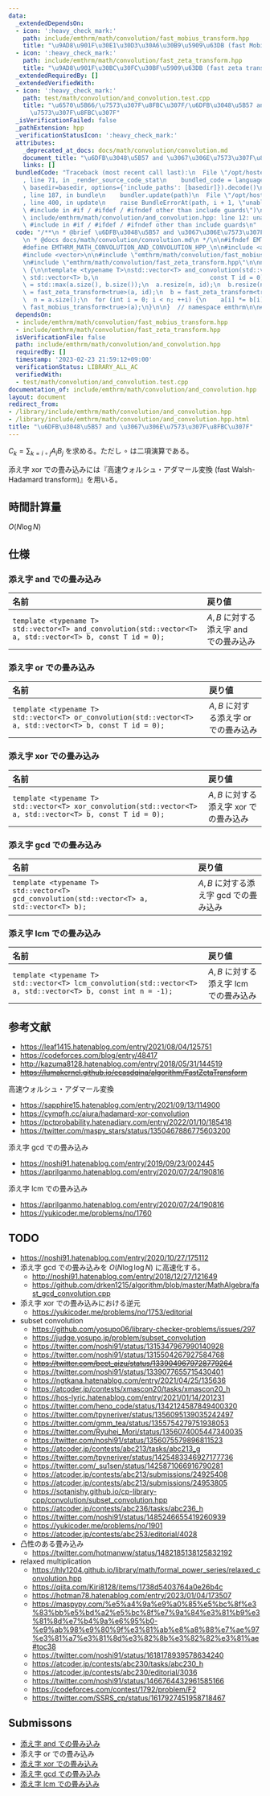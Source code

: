 ```yaml
---
data:
  _extendedDependsOn:
  - icon: ':heavy_check_mark:'
    path: include/emthrm/math/convolution/fast_mobius_transform.hpp
    title: "\u9AD8\u901F\u30E1\u30D3\u30A6\u30B9\u5909\u63DB (fast Mobius transform)"
  - icon: ':heavy_check_mark:'
    path: include/emthrm/math/convolution/fast_zeta_transform.hpp
    title: "\u9AD8\u901F\u30BC\u30FC\u30BF\u5909\u63DB (fast zeta transform)"
  _extendedRequiredBy: []
  _extendedVerifiedWith:
  - icon: ':heavy_check_mark:'
    path: test/math/convolution/and_convolution.test.cpp
    title: "\u6570\u5B66/\u7573\u307F\u8FBC\u307F/\u6DFB\u3048\u5B57 and \u3067\u306E\
      \u7573\u307F\u8FBC\u307F"
  _isVerificationFailed: false
  _pathExtension: hpp
  _verificationStatusIcon: ':heavy_check_mark:'
  attributes:
    _deprecated_at_docs: docs/math/convolution/convolution.md
    document_title: "\u6DFB\u3048\u5B57 and \u3067\u306E\u7573\u307F\u8FBC\u307F"
    links: []
  bundledCode: "Traceback (most recent call last):\n  File \"/opt/hostedtoolcache/Python/3.9.16/x64/lib/python3.9/site-packages/onlinejudge_verify/documentation/build.py\"\
    , line 71, in _render_source_code_stat\n    bundled_code = language.bundle(stat.path,\
    \ basedir=basedir, options={'include_paths': [basedir]}).decode()\n  File \"/opt/hostedtoolcache/Python/3.9.16/x64/lib/python3.9/site-packages/onlinejudge_verify/languages/cplusplus.py\"\
    , line 187, in bundle\n    bundler.update(path)\n  File \"/opt/hostedtoolcache/Python/3.9.16/x64/lib/python3.9/site-packages/onlinejudge_verify/languages/cplusplus_bundle.py\"\
    , line 400, in update\n    raise BundleErrorAt(path, i + 1, \"unable to process\
    \ #include in #if / #ifdef / #ifndef other than include guards\")\nonlinejudge_verify.languages.cplusplus_bundle.BundleErrorAt:\
    \ include/emthrm/math/convolution/and_convolution.hpp: line 12: unable to process\
    \ #include in #if / #ifdef / #ifndef other than include guards\n"
  code: "/**\n * @brief \u6DFB\u3048\u5B57 and \u3067\u306E\u7573\u307F\u8FBC\u307F\
    \n * @docs docs/math/convolution/convolution.md\n */\n\n#ifndef EMTHRM_MATH_CONVOLUTION_AND_CONVOLUTION_HPP_\n\
    #define EMTHRM_MATH_CONVOLUTION_AND_CONVOLUTION_HPP_\n\n#include <algorithm>\n\
    #include <vector>\n\n#include \"emthrm/math/convolution/fast_mobius_transform.hpp\"\
    \n#include \"emthrm/math/convolution/fast_zeta_transform.hpp\"\n\nnamespace emthrm\
    \ {\n\ntemplate <typename T>\nstd::vector<T> and_convolution(std::vector<T> a,\
    \ std::vector<T> b,\n                               const T id = 0) {\n  int n\
    \ = std::max(a.size(), b.size());\n  a.resize(n, id);\n  b.resize(n, id);\n  a\
    \ = fast_zeta_transform<true>(a, id);\n  b = fast_zeta_transform<true>(b, id);\n\
    \  n = a.size();\n  for (int i = 0; i < n; ++i) {\n    a[i] *= b[i];\n  }\n  return\
    \ fast_mobius_transform<true>(a);\n}\n\n}  // namespace emthrm\n\n#endif  // EMTHRM_MATH_CONVOLUTION_AND_CONVOLUTION_HPP_\n"
  dependsOn:
  - include/emthrm/math/convolution/fast_mobius_transform.hpp
  - include/emthrm/math/convolution/fast_zeta_transform.hpp
  isVerificationFile: false
  path: include/emthrm/math/convolution/and_convolution.hpp
  requiredBy: []
  timestamp: '2023-02-23 21:59:12+09:00'
  verificationStatus: LIBRARY_ALL_AC
  verifiedWith:
  - test/math/convolution/and_convolution.test.cpp
documentation_of: include/emthrm/math/convolution/and_convolution.hpp
layout: document
redirect_from:
- /library/include/emthrm/math/convolution/and_convolution.hpp
- /library/include/emthrm/math/convolution/and_convolution.hpp.html
title: "\u6DFB\u3048\u5B57 and \u3067\u306E\u7573\u307F\u8FBC\u307F"
---
```

$C_k = \sum_{k = i \circ j} A_i B_j$ を求める。ただし $\circ$ は二項演算である。

添え字 xor での畳み込みには『高速ウォルシュ・アダマール変換 (fast Walsh-Hadamard transform)』を用いる。


## 時間計算量

$O(N\log{N})$


## 仕様

### 添え字 and での畳み込み

|名前|戻り値|
|:--|:--|
|`template <typename T>`<br>`std::vector<T> and_convolution(std::vector<T> a, std::vector<T> b, const T id = 0);`|$A, B$ に対する添え字 and での畳み込み|


### 添え字 or での畳み込み

|名前|戻り値|
|:--|:--|
|`template <typename T>`<br>`std::vector<T> or_convolution(std::vector<T> a, std::vector<T> b, const T id = 0);`|$A, B$ に対する添え字 or での畳み込み|


### 添え字 xor での畳み込み

|名前|戻り値|
|:--|:--|
|`template <typename T>`<br>`std::vector<T> xor_convolution(std::vector<T> a, std::vector<T> b, const T id = 0);`|$A, B$ に対する添え字 xor での畳み込み|


### 添え字 gcd での畳み込み

|名前|戻り値|
|:--|:--|
|`template <typename T>`<br>`std::vector<T> gcd_convolution(std::vector<T> a, std::vector<T> b);`|$A, B$ に対する添え字 gcd での畳み込み|


### 添え字 lcm での畳み込み

|名前|戻り値|
|:--|:--|
|`template <typename T>`<br>`std::vector<T> lcm_convolution(std::vector<T> a, std::vector<T> b, const int n = -1);`|$A, B$ に対する添え字 lcm での畳み込み|


## 参考文献

- https://leaf1415.hatenablog.com/entry/2021/08/04/125751
- https://codeforces.com/blog/entry/48417
- http://kazuma8128.hatenablog.com/entry/2018/05/31/144519
- ~~https://lumakernel.github.io/ecasdqina/algorithm/FastZetaTransform~~

高速ウォルシュ・アダマール変換
- https://sapphire15.hatenablog.com/entry/2021/09/13/114900
- https://cympfh.cc/aiura/hadamard-xor-convolution
- https://pctprobability.hatenadiary.com/entry/2022/01/10/185418
- https://twitter.com/maspy_stars/status/1350467886775603200

添え字 gcd での畳み込み
- https://noshi91.hatenablog.com/entry/2019/09/23/002445
- https://aprilganmo.hatenablog.com/entry/2020/07/24/190816

添え字 lcm での畳み込み
- https://aprilganmo.hatenablog.com/entry/2020/07/24/190816
- https://yukicoder.me/problems/no/1760


## TODO

- https://noshi91.hatenablog.com/entry/2020/10/27/175112
- 添え字 gcd での畳み込みを $O(N\log{\log{N}})$ に高速化する。
  - http://noshi91.hatenablog.com/entry/2018/12/27/121649
  - https://github.com/drken1215/algorithm/blob/master/MathAlgebra/fast_gcd_convolution.cpp
- 添え字 xor での畳み込みにおける逆元
  - https://yukicoder.me/problems/no/1753/editorial
- subset convolution
  - https://github.com/yosupo06/library-checker-problems/issues/297
  - https://judge.yosupo.jp/problem/subset_convolution
  - https://twitter.com/noshi91/status/1315347967990140928
  - https://twitter.com/noshi91/status/1315504267927584768
  - ~~https://twitter.com/beet_aizu/status/1339049679728779264~~
  - https://twitter.com/noshi91/status/1339077655715430401
  - https://ngtkana.hatenablog.com/entry/2021/04/25/135636
  - https://atcoder.jp/contests/xmascon20/tasks/xmascon20_h
  - https://hos-lyric.hatenablog.com/entry/2021/01/14/201231
  - https://twitter.com/heno_code/status/1342124587849400320
  - https://twitter.com/tpyneriver/status/1356095139035242497
  - https://twitter.com/gmm_tea/status/1355754279751938053
  - https://twitter.com/Ryuhei_Mori/status/1356074005447340035
  - https://twitter.com/noshi91/status/1356075579896811523
  - https://atcoder.jp/contests/abc213/tasks/abc213_g
  - https://twitter.com/tpyneriver/status/1425483346927177736
  - https://twitter.com/_su1sen/status/1425871066916790281
  - https://atcoder.jp/contests/abc213/submissions/24925408
  - https://atcoder.jp/contests/abc213/submissions/24953805
  - https://sotanishy.github.io/cp-library-cpp/convolution/subset_convolution.hpp
  - https://atcoder.jp/contests/abc236/tasks/abc236_h
  - https://twitter.com/noshi91/status/1485246655419260939
  - https://yukicoder.me/problems/no/1901
  - https://atcoder.jp/contests/abc253/editorial/4028
- 凸性のある畳み込み
  - https://twitter.com/hotmanww/status/1482185138125832192
- relaxed multiplication
  - https://hly1204.github.io/library/math/formal_power_series/relaxed_convolution.hpp
  - https://qiita.com/Kiri8128/items/1738d5403764a0e26b4c
  - https://hotman78.hatenablog.com/entry/2023/01/04/173507
  - https://maspypy.com/%e5%a4%9a%e9%a0%85%e5%bc%8f%e3%83%bb%e5%bd%a2%e5%bc%8f%e7%9a%84%e3%81%b9%e3%81%8d%e7%b4%9a%e6%95%b0-%e9%ab%98%e9%80%9f%e3%81%ab%e8%a8%88%e7%ae%97%e3%81%a7%e3%81%8d%e3%82%8b%e3%82%82%e3%81%ae#toc38
  - https://twitter.com/noshi91/status/1618178939578634240
  - https://atcoder.jp/contests/abc230/tasks/abc230_h
  - https://atcoder.jp/contests/abc230/editorial/3036
  - https://twitter.com/noshi91/status/1466764432961585166
  - https://codeforces.com/contest/1792/problem/F2
  - https://twitter.com/SSRS_cp/status/1617927451958718467


## Submissons

- [添え字 and での畳み込み](https://judge.yosupo.jp/submission/32176)
- 添え字 or での畳み込み
- [添え字 xor での畳み込み](https://judge.yosupo.jp/submission/32459)
- [添え字 gcd での畳み込み](https://judge.yosupo.jp/submission/79257)
- [添え字 lcm での畳み込み](https://judge.yosupo.jp/submission/79261)

